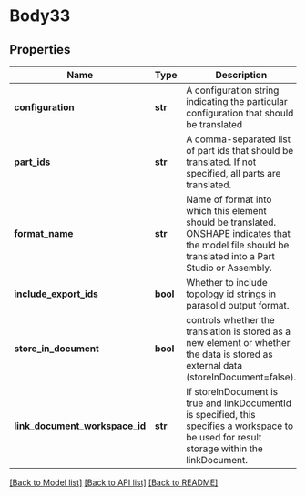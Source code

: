 # Body33

## Properties
Name | Type | Description | Notes
------------ | ------------- | ------------- | -------------
**configuration** | **str** | A configuration string indicating the particular configuration that           should be translated | [optional] 
**part_ids** | **str** | A comma-separated list of part ids that should be translated. If not specified,           all parts are translated. | [optional] 
**format_name** | **str** | Name of format into which this element should be translated. ONSHAPE        indicates that the model file should be translated into a Part Studio or Assembly. | [optional] 
**include_export_ids** | **bool** | Whether to include topology id strings in parasolid output format. | [optional] 
**store_in_document** | **bool** | controls whether the translation is stored as a new element or        whether the data is stored as external data (storeInDocument&#x3D;false). | [optional] 
**link_document_workspace_id** | **str** | If storeInDocument is true and linkDocumentId is specified, this        specifies a workspace to be used for result storage within the linkDocument. | [optional] 

[[Back to Model list]](../README.md#documentation-for-models) [[Back to API list]](../README.md#documentation-for-api-endpoints) [[Back to README]](../README.md)


